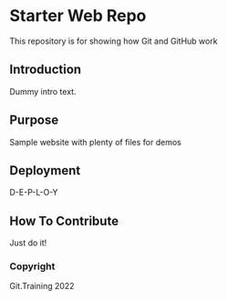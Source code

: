# Starter Web Repo

This repository is for showing how Git and GitHub work

## Introduction

Dummy intro text.

## Purpose

Sample website with plenty of files for demos

## Deployment

D-E-P-L-O-Y

## How To Contribute

Just do it!

### Copyright

Git.Training 2022
